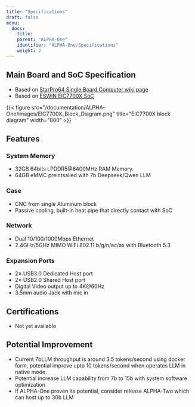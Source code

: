 ```yaml
---
title: "Specifications"
draft: false
menu:
  docs:
    title:
    parent: "ALPHA-One"
    identifier: "ALPHA-One/Specifications"
    weight: 2
---
```


## Main Board and SoC Specification

* Based on [StarPro64 Single Board Computer wiki page](https://wiki.pine64.org/wiki/STARPro64)
* Based on [ESWIN EIC7700X SoC](https://www.eswincomputing.com/en/products/index/36/10.html)

{{< figure src="/documentation/ALPHA-One/images/EIC7700X_Block_Diagram.png" title="EIC7700X block diagram" width="800" >}}

## Features

### System Memory

* 32GB 64bits LPDDR5@6400MHz RAM Memory.
* 64GB eMMC preintsalled with 7b Deepseek/Qwen LLM

### Case

* CNC from single Aluminum block
* Passive cooling, built-in heat pipe that directly contact with SoC

### Network

* Dual 10/100/1000Mbps Ethernet 
* 2.4GHz/5GHz MIMO WiFi 802.11 b/g/n/ac/ax with Bluetooth 5.3

### Expansion Ports

* 2&times; USB3.0 Dedicated Host port
* 2&times; USB2.0 Shared Host port
* Digital Video output up to 4K@60Hz
* 3.5mm audio Jack with mic in

## Certifications

* Not yet available

## Potential Improvement

* Current 7bLLM throughput is around 3.5 tokens/second using docker form, potential improve upto 10 tokens/second  when operates LLM in native mode.
* Potential increase LLM capability from 7b to 15b with system software optimization
* If ALPHA-One proven its potential, consider release ALPHA-Two which can host up to 30b LLM
